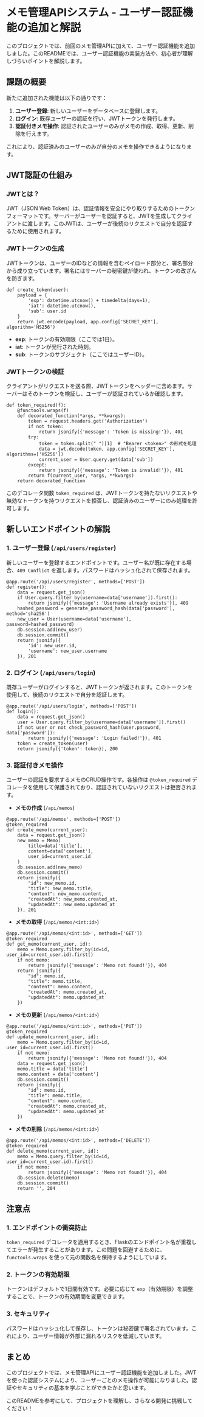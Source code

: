 # メモ管理APIシステム - ユーザー認証機能の追加と解説

このプロジェクトでは、前回のメモ管理APIに加えて、ユーザー認証機能を追加しました。このREADMEでは、ユーザー認証機能の実装方法や、初心者が理解しづらいポイントを解説します。

## 課題の概要

新たに追加された機能は以下の通りです：

1. **ユーザー登録**: 新しいユーザーをデータベースに登録します。
2. **ログイン**: 既存ユーザーの認証を行い、JWTトークンを発行します。
3. **認証付きメモ操作**: 認証されたユーザーのみがメモの作成、取得、更新、削除を行えます。

これにより、認証済みのユーザーのみが自分のメモを操作できるようになります。

## JWT認証の仕組み

### JWTとは？

JWT（JSON Web Token）は、認証情報を安全にやり取りするためのトークンフォーマットです。サーバーがユーザーを認証すると、JWTを生成してクライアントに渡します。このJWTは、ユーザーが後続のリクエストで自分を認証するために使用されます。

### JWTトークンの生成

JWTトークンは、ユーザーのIDなどの情報を含むペイロード部分と、署名部分から成り立っています。署名にはサーバーの秘密鍵が使われ、トークンの改ざんを防ぎます。

```
def create_token(user):
    payload = {
        'exp': datetime.utcnow() + timedelta(days=1),
        'iat': datetime.utcnow(),
        'sub': user.id
    }
    return jwt.encode(payload, app.config['SECRET_KEY'], algorithm='HS256')
```

- **exp**: トークンの有効期限（ここでは1日）。
- **iat**: トークンが発行された時刻。
- **sub**: トークンのサブジェクト（ここではユーザーID）。

### JWTトークンの検証

クライアントがリクエストを送る際、JWTトークンをヘッダーに含めます。サーバーはそのトークンを検証し、ユーザーが認証されているか確認します。

```
def token_required(f):
    @functools.wraps(f)
    def decorated_function(*args, **kwargs):
        token = request.headers.get('Authorization')
        if not token:
            return jsonify({'message': 'Token is missing!'}), 401
        try:
            token = token.split(" ")[1]  # "Bearer <token>" の形式を処理
            data = jwt.decode(token, app.config['SECRET_KEY'], algorithms=['HS256'])
            current_user = User.query.get(data['sub'])
        except:
            return jsonify({'message': 'Token is invalid!'}), 401
        return f(current_user, *args, **kwargs)
    return decorated_function
```

このデコレータ関数 `token_required` は、JWTトークンを持たないリクエストや無効なトークンを持つリクエストを拒否し、認証済みのユーザーにのみ処理を許可します。

## 新しいエンドポイントの解説

### 1. ユーザー登録 (`/api/users/register`)

新しいユーザーを登録するエンドポイントです。ユーザー名が既に存在する場合、`409 Conflict` を返します。パスワードはハッシュ化されて保存されます。

```
@app.route('/api/users/register', methods=['POST'])
def register():
    data = request.get_json()
    if User.query.filter_by(username=data['username']).first():
        return jsonify({'message': 'Username already exists'}), 409
    hashed_password = generate_password_hash(data['password'], method='sha256')
    new_user = User(username=data['username'], password=hashed_password)
    db.session.add(new_user)
    db.session.commit()
    return jsonify({
        'id': new_user.id,
        'username': new_user.username
    }), 201
```

### 2. ログイン (`/api/users/login`)

既存ユーザーがログインすると、JWTトークンが返されます。このトークンを使用して、後続のリクエストで自分を認証します。

```
@app.route('/api/users/login', methods=['POST'])
def login():
    data = request.get_json()
    user = User.query.filter_by(username=data['username']).first()
    if not user or not check_password_hash(user.password, data['password']):
        return jsonify({'message': 'Login failed!'}), 401
    token = create_token(user)
    return jsonify({'token': token}), 200
```

### 3. 認証付きメモ操作

ユーザーの認証を要求するメモのCRUD操作です。各操作は `@token_required` デコレータを使用して保護されており、認証されていないリクエストは拒否されます。

- **メモの作成** (`/api/memos`)

```
@app.route('/api/memos', methods=['POST'])
@token_required
def create_memo(current_user):
    data = request.get_json()
    new_memo = Memo(
        title=data['title'],
        content=data['content'],
        user_id=current_user.id
    )
    db.session.add(new_memo)
    db.session.commit()
    return jsonify({
        "id": new_memo.id,
        "title": new_memo.title,
        "content": new_memo.content,
        "createdAt": new_memo.created_at,
        "updatedAt": new_memo.updated_at
    }), 201
```

- **メモの取得** (`/api/memos/<int:id>`)

```
@app.route('/api/memos/<int:id>', methods=['GET'])
@token_required
def get_memo(current_user, id):
    memo = Memo.query.filter_by(id=id, user_id=current_user.id).first()
    if not memo:
        return jsonify({'message': 'Memo not found!'}), 404
    return jsonify({
        "id": memo.id,
        "title": memo.title,
        "content": memo.content,
        "createdAt": memo.created_at,
        "updatedAt": memo.updated_at
    })
```

- **メモの更新** (`/api/memos/<int:id>`)

```
@app.route('/api/memos/<int:id>', methods=['PUT'])
@token_required
def update_memo(current_user, id):
    memo = Memo.query.filter_by(id=id, user_id=current_user.id).first()
    if not memo:
        return jsonify({'message': 'Memo not found!'}), 404
    data = request.get_json()
    memo.title = data['title']
    memo.content = data['content']
    db.session.commit()
    return jsonify({
        "id": memo.id,
        "title": memo.title,
        "content": memo.content,
        "createdAt": memo.created_at,
        "updatedAt": memo.updated_at
    })
```

- **メモの削除** (`/api/memos/<int:id>`)

```
@app.route('/api/memos/<int:id>', methods=['DELETE'])
@token_required
def delete_memo(current_user, id):
    memo = Memo.query.filter_by(id=id, user_id=current_user.id).first()
    if not memo:
        return jsonify({'message': 'Memo not found!'}), 404
    db.session.delete(memo)
    db.session.commit()
    return '', 204
```

## 注意点

### 1. **エンドポイントの衝突防止**

`token_required` デコレータを適用するとき、Flaskのエンドポイント名が重複してエラーが発生することがあります。この問題を回避するために、`functools.wraps` を使って元の関数名を保持するようにしています。

### 2. **トークンの有効期限**

トークンはデフォルトで1日間有効です。必要に応じて `exp`（有効期限）を調整することで、トークンの有効期間を変更できます。

### 3. **セキュリティ**

パスワードはハッシュ化して保存し、トークンは秘密鍵で署名されています。これにより、ユーザー情報が外部に漏れるリスクを低減しています。

## まとめ

このプロジェクトでは、メモ管理APIにユーザー認証機能を追加しました。JWTを使った認証システムにより、ユーザーごとのメモ操作が可能になりました。認証やセキュリティの基本を学ぶことができたかと思います。

このREADMEを参考にして、プロジェクトを理解し、さらなる開発に挑戦してください！

